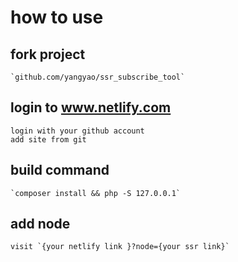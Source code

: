 # how to use

## fork project

    `github.com/yangyao/ssr_subscribe_tool`

## login to www.netlify.com

    login with your github account
    add site from git

## build command
    
    `composer install && php -S 127.0.0.1`

## add node

    visit `{your netlify link }?node={your ssr link}`

